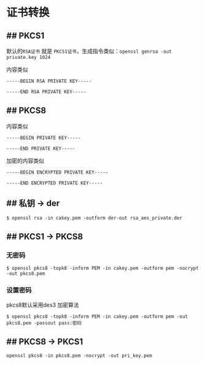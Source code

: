 # 证书转换


## ## PKCS1

默认的`RSA证书` 就是 `PKCS1证书`，生成指令类似：`openssl genrsa -out private.key 1024`

内容类似

```
-----BEGIN RSA PRIVATE KEY-----

-----END RSA PRIVATE KEY-----
```

## ## PKCS8

内容类似

```
-----BEGIN PRIVATE KEY-----

-----END PRIVATE KEY-----
```

加密的内容类似

```
-----BEGIN ENCRYPTED PRIVATE KEY-----

-----END ENCRYPTED PRIVATE KEY-----
```

## ## 私钥 -> der

```
$ openssl rsa -in cakey.pem -outform der-out rsa_aes_private.der
```

## ## PKCS1 -> PKCS8

### 无密码
```
$ openssl pkcs8 -topk8 -inform PEM -in cakey.pem -outform pem -nocrypt -out pkcs8.pem
```

### 设置密码

pkcs8默认采用des3 加密算法

```
$ openssl pkcs8 -topk8 -inform PEM -in cakey.pem -outform pem -out pkcs8.pem -passout pass:密码
```

## ## PKCS8 -> PKCS1

```
openssl pkcs8 -in pkcs8.pem -nocrypt -out pri_key.pem
```